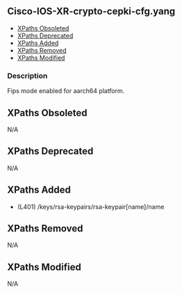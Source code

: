 ## Cisco-IOS-XR-crypto-cepki-cfg.yang

- [XPaths Obsoleted](#xpaths-obsoleted)
- [XPaths Deprecated](#xpaths-deprecated)
- [XPaths Added](#xpaths-added)
- [XPaths Removed](#xpaths-removed)
- [XPaths Modified](#xpaths-modified)

### Description

Fips mode enabled for aarch64 platform.

## XPaths Obsoleted

N/A

## XPaths Deprecated

N/A

## XPaths Added

- (L401)	/keys/rsa-keypairs/rsa-keypair[name]/name

## XPaths Removed

N/A

## XPaths Modified

N/A

